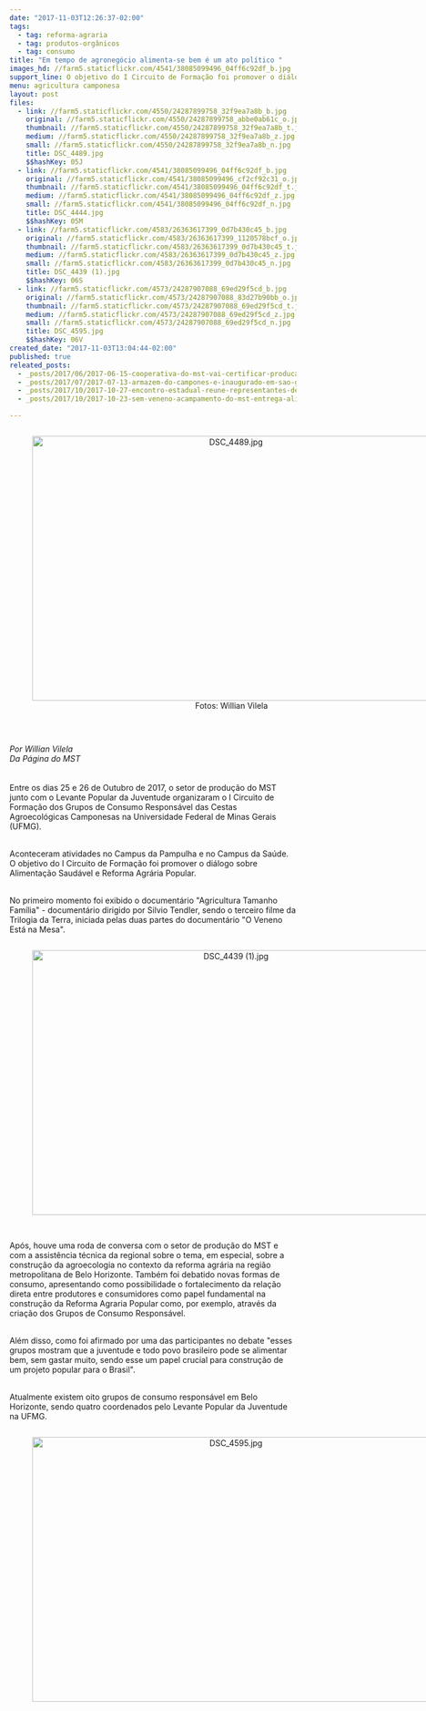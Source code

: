 ```yaml
---
date: "2017-11-03T12:26:37-02:00"
tags:
  - tag: reforma-agraria
  - tag: produtos-orgânicos
  - tag: consumo
title: "Em tempo de agronegócio alimenta-se bem é um ato político "
images_hd: //farm5.staticflickr.com/4541/38085099496_04ff6c92df_b.jpg
support_line: O objetivo do I Circuito de Formação foi promover o diálogo sobre Alimentação Saudável e Reforma Agrária Popular
menu: agricultura camponesa
layout: post
files:
  - link: //farm5.staticflickr.com/4550/24287899758_32f9ea7a8b_b.jpg
    original: //farm5.staticflickr.com/4550/24287899758_abbe0ab61c_o.jpg
    thumbnail: //farm5.staticflickr.com/4550/24287899758_32f9ea7a8b_t.jpg
    medium: //farm5.staticflickr.com/4550/24287899758_32f9ea7a8b_z.jpg
    small: //farm5.staticflickr.com/4550/24287899758_32f9ea7a8b_n.jpg
    title: DSC_4489.jpg
    $$hashKey: 05J
  - link: //farm5.staticflickr.com/4541/38085099496_04ff6c92df_b.jpg
    original: //farm5.staticflickr.com/4541/38085099496_cf2cf92c31_o.jpg
    thumbnail: //farm5.staticflickr.com/4541/38085099496_04ff6c92df_t.jpg
    medium: //farm5.staticflickr.com/4541/38085099496_04ff6c92df_z.jpg
    small: //farm5.staticflickr.com/4541/38085099496_04ff6c92df_n.jpg
    title: DSC_4444.jpg
    $$hashKey: 05M
  - link: //farm5.staticflickr.com/4583/26363617399_0d7b430c45_b.jpg
    original: //farm5.staticflickr.com/4583/26363617399_1120578bcf_o.jpg
    thumbnail: //farm5.staticflickr.com/4583/26363617399_0d7b430c45_t.jpg
    medium: //farm5.staticflickr.com/4583/26363617399_0d7b430c45_z.jpg
    small: //farm5.staticflickr.com/4583/26363617399_0d7b430c45_n.jpg
    title: DSC_4439 (1).jpg
    $$hashKey: 06S
  - link: //farm5.staticflickr.com/4573/24287907088_69ed29f5cd_b.jpg
    original: //farm5.staticflickr.com/4573/24287907088_83d27b90bb_o.jpg
    thumbnail: //farm5.staticflickr.com/4573/24287907088_69ed29f5cd_t.jpg
    medium: //farm5.staticflickr.com/4573/24287907088_69ed29f5cd_z.jpg
    small: //farm5.staticflickr.com/4573/24287907088_69ed29f5cd_n.jpg
    title: DSC_4595.jpg
    $$hashKey: 06V
created_date: "2017-11-03T13:04:44-02:00"
published: true
releated_posts:
  - _posts/2017/06/2017-06-15-cooperativa-do-mst-vai-certificar-producao-de-sementes-e-mudas-organicas.md
  - _posts/2017/07/2017-07-13-armazem-do-campones-e-inaugurado-em-sao-gabriel.md
  - _posts/2017/10/2017-10-27-encontro-estadual-reune-representantes-de-23-cooperativas-do-mst-no-rs.md
  - _posts/2017/10/2017-10-23-sem-veneno-acampamento-do-mst-entrega-alimentos-a-populacao-de-passo-fundo-no-rs.md

---
```

<div style="text-align:center">
<figure class="image" style="display:inline-block"><img alt="DSC_4489.jpg" height="465" src="//farm5.staticflickr.com/4550/24287899758_32f9ea7a8b_b.jpg" width="700" />
<figcaption>Fotos:&nbsp;Willian Vilela</figcaption>
</figure>
</div>

<p>&nbsp;</p>

<div><em>Por Willian Vilela</em></div>

<div><em>Da P&aacute;gina do MST&nbsp;</em></div>

<div>&nbsp;</div>

<div>&nbsp;</div>

<div>Entre os dias 25 e 26 de Outubro de 2017, o setor de produ&ccedil;&atilde;o do MST junto com o Levante Popular da Juventude organizaram o I Circuito de Forma&ccedil;&atilde;o dos Grupos de Consumo Respons&aacute;vel das Cestas Agroecol&oacute;gicas Camponesas na Universidade Federal de Minas Gerais (UFMG).</div>

<p><br />
Aconteceram&nbsp;atividades no Campus da Pampulha e no Campus da Sa&uacute;de. O objetivo do&nbsp;I Circuito de Forma&ccedil;&atilde;o foi promover o di&aacute;logo sobre Alimenta&ccedil;&atilde;o Saud&aacute;vel e Reforma Agr&aacute;ria Popular.</p>

<p><br />
No primeiro momento foi exibido o document&aacute;rio &quot;Agricultura Tamanho Fam&iacute;lia&quot; - document&aacute;rio dirigido por Silvio Tendler, sendo o terceiro filme da Trilogia da Terra, iniciada pelas duas partes do document&aacute;rio &quot;O Veneno Est&aacute; na Mesa&quot;.&nbsp;</p>

<div style="text-align:center">
<figure class="image" style="display:inline-block"><img alt="DSC_4439 (1).jpg" height="465" src="//farm5.staticflickr.com/4583/26363617399_0d7b430c45_b.jpg" width="700" />
<figcaption></figcaption>
</figure>
</div>

<p><br />
Ap&oacute;s, houve uma roda de conversa com o setor de produ&ccedil;&atilde;o do MST e com a assist&ecirc;ncia t&eacute;cnica da regional sobre o tema, em especial, sobre a constru&ccedil;&atilde;o da agroecologia no contexto da reforma agr&aacute;ria na regi&atilde;o metropolitana de Belo Horizonte. Tamb&eacute;m foi debatido novas formas de consumo, apresentando como possibilidade o fortalecimento da rela&ccedil;&atilde;o direta entre produtores e consumidores como papel fundamental na constru&ccedil;&atilde;o da Reforma Agraria Popular como, por exemplo, atrav&eacute;s da cria&ccedil;&atilde;o dos Grupos de Consumo Respons&aacute;vel.&nbsp;</p>

<p><br />
Al&eacute;m disso, como foi afirmado por uma das participantes no debate &quot;esses grupos mostram que a juventude e todo povo brasileiro pode se alimentar bem, sem gastar muito, sendo esse um papel crucial para constru&ccedil;&atilde;o de um projeto popular para o Brasil&quot;.</p>

<p><br />
Atualmente existem oito grupos de consumo respons&aacute;vel&nbsp;em Belo Horizonte, sendo quatro&nbsp;coordenados pelo Levante Popular da Juventude na UFMG.</p>

<div style="text-align:center">
<figure class="image" style="display:inline-block"><img alt="DSC_4595.jpg" height="465" src="//farm5.staticflickr.com/4573/24287907088_69ed29f5cd_b.jpg" width="700" />
<figcaption></figcaption>
</figure>
</div>
